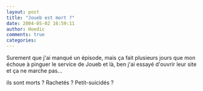 ```yaml
---
layout: post
title: "Joueb est mort ?"
date: 2004-05-02 16:59:11
author: Hoedic
comments: true
categories: 
---
```



Surement que j'ai manqué un épisode, mais ça fait plusieurs jours que mon  échoue à pinguer le service de Joueb et là, ben j'ai essayé d'ouvrir leur site et ça ne marche pas...

ils sont morts ? Rachetés ? Petit-suicidés ?